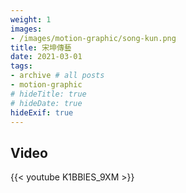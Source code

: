 ```yaml
---
weight: 1
images:
- /images/motion-graphic/song-kun.png
title: 宋坤傳藝
date: 2021-03-01
tags:
- archive # all posts
- motion-graphic
# hideTitle: true
# hideDate: true
hideExif: true
---
```


## Video

{{< youtube K1BBlES_9XM >}}
